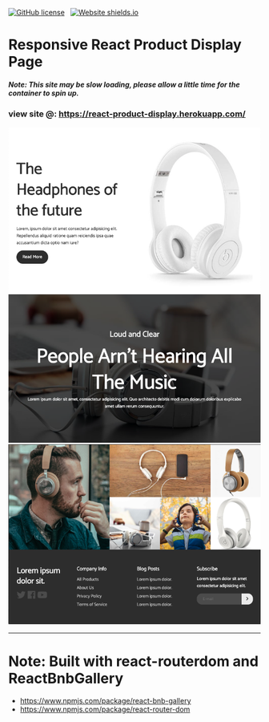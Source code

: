 [![GitHub license](https://img.shields.io/github/license/Naereen/StrapDown.js.svg)](https://github.com/Naereen/StrapDown.js/blob/master/LICENSE)&nbsp;&nbsp; [![Website shields.io](https://img.shields.io/website-up-down-green-red/http/shields.io.svg)](https://react-product-display.herokuapp.com/)

# Responsive React Product Display Page

##### Note: This site may be slow loading, please allow a little time for the container to spin up.

### view site @: https://react-product-display.herokuapp.com/

![Demo](https://raw.githubusercontent.com/ssmith777/react-product-display/master/src/img/demo-screenshot-top.png)
![Demo](https://raw.githubusercontent.com/ssmith777/react-product-display/master/src/img/demo-screenshot-bottom.png)

---

# Note: Built with react-routerdom and ReactBnbGallery

- https://www.npmjs.com/package/react-bnb-gallery
- https://www.npmjs.com/package/react-router-dom
